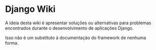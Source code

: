 # Django Wiki

A ideia desta wiki é apresentar soluções ou alternativas para problemas encontrados durante o desenvolvimento de aplicações Django.

Isso não é um substituto à documentação do framework de nenhuma forma.